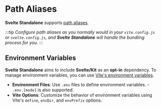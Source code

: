 # Path Aliases

**Svelte Standalone** supports [path aliases](https://vite.dev/config/shared-options.html#resolve-alias).

:::tip
_Configure path aliases as you normally would in your `vite.config.js` or `svelte.config.js`, and **Svelte Standalone** will handle the bundling process for you._
:::

## Environment Variables

**Svelte Standalone** aims to include **Svelte/Kit** as an **opt-in** dependency. To manage environment variables, you can use [Vite's environment variables](https://vite.dev/guide/env-and-mode.html#env-files).

- **Environment Files**: Use `.env` files to define environment variables. - `.env.[mode]` is also supported.
- **Vite Options**: Customize the behavior of environment variables using Vite's `define`, `envDir`, and `envPrefix` options.
